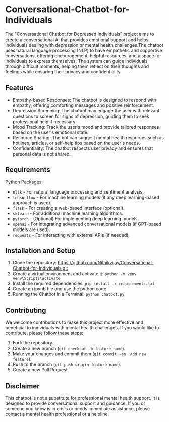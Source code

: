# Conversational-Chatbot-for-Individuals
The "Conversational Chatbot for Depressed Individuals" project aims to create a conversational AI that provides emotional support and helps individuals dealing with depression or mental health challenges.The chatbot uses natural language processing (NLP) to have empathetic and supportive conversations, offering encouragement, helpful resources, and a space for individuals to express themselves. The system can guide individuals through difficult moments, helping them reflect on their thoughts and feelings while ensuring their privacy and confidentiality.


## Features

- Empathy-based Responses: The chatbot is designed to respond with empathy, offering comforting messages and positive reinforcement.
- Depression Screening: The chatbot may engage the user with relevant questions to screen for signs of depression, guiding them to seek professional help if necessary.
- Mood Tracking: Track the user's mood and provide tailored responses based on the user's emotional state.
- Resource Sharing: The bot can suggest mental health resources such as hotlines, articles, or self-help tips based on the user's needs.
- Confidentiality: The chatbot respects user privacy and ensures that personal data is not shared.

  
## Requirements
Python Packages:
- `nltk` - For natural language processing and sentiment analysis.
- `tensorflow` - For machine learning models (if any deep learning-based approach is used).
- `flask` - For creating a web-based interface (optional).
- `sklearn` - For additional machine learning algorithms.
- `pytorch` - (Optional) For implementing deep learning models.
- `openai` - For integrating advanced conversational models (if GPT-based models are used).
- `requests` - For interacting with external APIs (if needed).


## Installation and Setup
1. Clone the repository: https://github.com/Nithikvijay/Conversational-Chatbot-for-Individuals.git
2. Create a virtual environment and activate it:  `python -m venv venv\Scripts\activate`
3. Install the required dependencies: `pip install -r requirements.txt`
4. Create an ipynb file and use the python code.
5. Running the Chatbot in a Terminal: `python chatbot.py`

## Contributing
We welcome contributions to make this project more effective and beneficial to individuals with mental health challenges. 
If you would like to contribute, please follow these steps:

1. Fork the repository.
2. Create a new branch (`git checkout -b feature-name`).
3. Make your changes and commit them (`git commit -am 'Add new feature`).
4. Push to the branch (`git push origin feature-name`).
5. Create a new Pull Request.

## Disclaimer
This chatbot is not a substitute for professional mental health support.
It is designed to provide conversational support and guidance.
If you or someone you know is in crisis or needs immediate assistance, please contact a mental health professional or a helpline.
